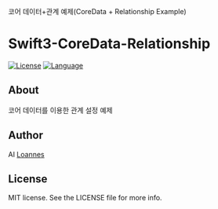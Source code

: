 
코어 데이터+관계 예제(CoreData + Relationship Example)


# Swift3-CoreData-Relationship

[![License](https://img.shields.io/cocoapods/l/SJFluidSegmentedControl.svg?style=flat)](https://www.facebook.com/afterint/)
[![Language](https://img.shields.io/badge/swift-3.0-green.svg?style=flat)](https://developer.apple.com/swift/)

## About

코어 데이터를 이용한 관계 설정 예제


## Author

AI [Loannes](https://www.facebook.com/afterint/)

## License

MIT license. See the LICENSE file for more info.

